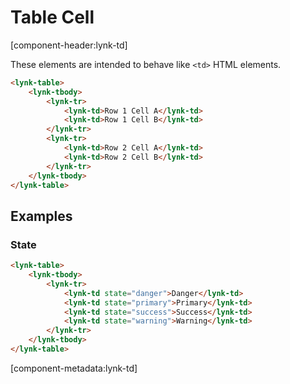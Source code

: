 # Table Cell

[component-header:lynk-td]

These elements are intended to behave like `<td>` HTML elements.

```html preview
<lynk-table>
    <lynk-tbody>
        <lynk-tr>
            <lynk-td>Row 1 Cell A</lynk-td>
            <lynk-td>Row 1 Cell B</lynk-td>
        </lynk-tr>
        <lynk-tr>
            <lynk-td>Row 2 Cell A</lynk-td>
            <lynk-td>Row 2 Cell B</lynk-td>
        </lynk-tr>
    </lynk-tbody>
</lynk-table>
```

## Examples

### State

```html preview
<lynk-table>
    <lynk-tbody>
        <lynk-tr>
            <lynk-td state="danger">Danger</lynk-td>
            <lynk-td state="primary">Primary</lynk-td>
            <lynk-td state="success">Success</lynk-td>
            <lynk-td state="warning">Warning</lynk-td>
        </lynk-tr>
    </lynk-tbody>
</lynk-table>
```

[component-metadata:lynk-td]
